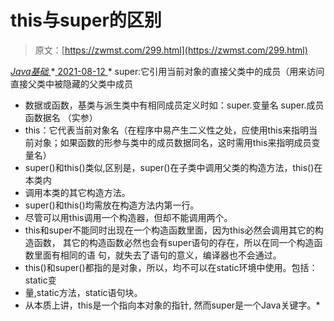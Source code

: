 <!--yml
category: 未分类
date: 0001-01-01 00:00:00
-->

# this与super的区别

> 原文：[https://zwmst.com/299.html](https://zwmst.com/299.html)

   [ *Java基础* ](https://zwmst.com/java%e5%9f%ba%e7%a1%80)*[ <time datetime="2021-08-12T17:16:33+08:00"> 2021-08-12 </time> ](https://zwmst.com/299.html)  *   super:它引用当前对象的直接父类中的成员（用来访问直接父类中被隐藏的父类中成员
*   数据或函数，基类与派生类中有相同成员定义时如：super.变量名 super.成员函数据名 （实参）
*   this：它代表当前对象名（在程序中易产生二义性之处，应使用this来指明当前对象；如果函数的形参与类中的成员数据同名，这时需用this来指明成员变量名）
*   super()和this()类似,区别是，super()在子类中调用父类的构造方法，this()在本类内
*   调用本类的其它构造方法。
*   super()和this()均需放在构造方法内第一行。
*   尽管可以用this调用一个构造器，但却不能调用两个。
*   this和super不能同时出现在一个构造函数里面，因为this必然会调用其它的构造函数， 其它的构造函数必然也会有super语句的存在，所以在同一个构造函数里面有相同的语 句，就失去了语句的意义，编译器也不会通过。
*   this()和super()都指的是对象，所以，均不可以在static环境中使用。包括：static变
*   量,static方法，static语句块。
*   从本质上讲，this是一个指向本对象的指针, 然而super是一个Java关键字。*
